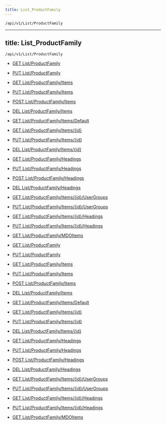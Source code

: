 ```yaml
---
title: List_ProductFamily
---
```


```http
/api/v1/List/ProductFamily
```

---

title: List_ProductFamily
---

```http
/api/v1/List/ProductFamily
```

* [GET List/ProductFamily](v1ProductFamilyList_GetListDefinition.md)

* [PUT List/ProductFamily](v1ProductFamilyList_SetListDefinition.md)

* [GET List/ProductFamily/Items](v1ProductFamilyList_GetAll.md)

* [PUT List/ProductFamily/Items](v1ProductFamilyList_PutAllProductFamily.md)

* [POST List/ProductFamily/Items](v1ProductFamilyList_PostProductFamily.md)

* [DEL List/ProductFamily/Items](v1ProductFamilyList_DeleteAllProductFamily.md)

* [GET List/ProductFamily/Items/Default](v1ProductFamilyList_CreateDefaultProductFamily.md)

* [GET List/ProductFamily/Items/{id}](v1ProductFamilyList_GetProductFamily.md)

* [PUT List/ProductFamily/Items/{id}](v1ProductFamilyList_PutProductFamily.md)

* [DEL List/ProductFamily/Items/{id}](v1ProductFamilyList_DeleteProductFamily.md)

* [GET List/ProductFamily/Headings](v1ProductFamilyList_GetProductFamilyHeadings.md)

* [PUT List/ProductFamily/Headings](v1ProductFamilyList_PutProductFamilyHeadings.md)

* [POST List/ProductFamily/Headings](v1ProductFamilyList_PostProductFamilyHeading.md)

* [DEL List/ProductFamily/Headings](v1ProductFamilyList_DeleteProductFamilyHeadings.md)

* [GET List/ProductFamily/Items/{id}/UserGroups](v1ProductFamilyList_GetProductFamilyUserGroupsForListItem.md)

* [PUT List/ProductFamily/Items/{id}/UserGroups](v1ProductFamilyList_PutProductFamilyUserGroupsForListItem.md)

* [GET List/ProductFamily/Items/{id}/Headings](v1ProductFamilyList_GetProductFamilyHeadingsForListItem.md)

* [PUT List/ProductFamily/Items/{id}/Headings](v1ProductFamilyList_PutProductFamilyHeadingsForListItem.md)

* [GET List/ProductFamily/MDOItems](v1ProductFamilyList_GetMDOList.md)

* [GET List/ProductFamily](v1ProductFamilyList_GetListDefinition.md)

* [PUT List/ProductFamily](v1ProductFamilyList_SetListDefinition.md)

* [GET List/ProductFamily/Items](v1ProductFamilyList_GetAll.md)

* [PUT List/ProductFamily/Items](v1ProductFamilyList_PutAllProductFamily.md)

* [POST List/ProductFamily/Items](v1ProductFamilyList_PostProductFamily.md)

* [DEL List/ProductFamily/Items](v1ProductFamilyList_DeleteAllProductFamily.md)

* [GET List/ProductFamily/Items/Default](v1ProductFamilyList_CreateDefaultProductFamily.md)

* [GET List/ProductFamily/Items/{id}](v1ProductFamilyList_GetProductFamily.md)

* [PUT List/ProductFamily/Items/{id}](v1ProductFamilyList_PutProductFamily.md)

* [DEL List/ProductFamily/Items/{id}](v1ProductFamilyList_DeleteProductFamily.md)

* [GET List/ProductFamily/Headings](v1ProductFamilyList_GetProductFamilyHeadings.md)

* [PUT List/ProductFamily/Headings](v1ProductFamilyList_PutProductFamilyHeadings.md)

* [POST List/ProductFamily/Headings](v1ProductFamilyList_PostProductFamilyHeading.md)

* [DEL List/ProductFamily/Headings](v1ProductFamilyList_DeleteProductFamilyHeadings.md)

* [GET List/ProductFamily/Items/{id}/UserGroups](v1ProductFamilyList_GetProductFamilyUserGroupsForListItem.md)

* [PUT List/ProductFamily/Items/{id}/UserGroups](v1ProductFamilyList_PutProductFamilyUserGroupsForListItem.md)

* [GET List/ProductFamily/Items/{id}/Headings](v1ProductFamilyList_GetProductFamilyHeadingsForListItem.md)

* [PUT List/ProductFamily/Items/{id}/Headings](v1ProductFamilyList_PutProductFamilyHeadingsForListItem.md)

* [GET List/ProductFamily/MDOItems](v1ProductFamilyList_GetMDOList.md)
